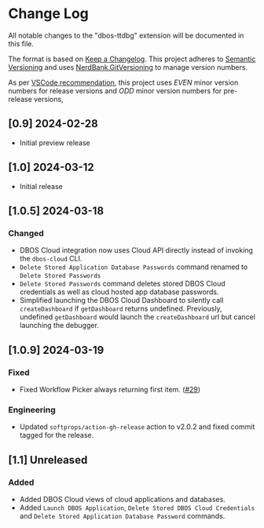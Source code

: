 # Change Log

All notable changes to the "dbos-ttdbg" extension will be documented in this file.

The format is based on [Keep a Changelog](https://keepachangelog.com/).
This project adheres to [Semantic Versioning](https://semver.org) and uses 
[NerdBank.GitVersioning](https://github.com/AArnott/Nerdbank.GitVersioning) to manage version numbers.

As per [VSCode recommendation](https://code.visualstudio.com/api/working-with-extensions/publishing-extension#prerelease-extensions),
this project uses *EVEN* minor version numbers for release versions and *ODD* minor version numbers for pre-release versions,

## [0.9] 2024-02-28

- Initial preview release

## [1.0] 2024-03-12

- Initial release

## [1.0.5] 2024-03-18

### Changed

- DBOS Cloud integration now uses Cloud API directly instead of invoking the `dbos-cloud` CLI.
- `Delete Stored Application Database Passwords` command renamed to `Delete Stored Passwords`
- `Delete Stored Passwords` command deletes stored DBOS Cloud credentials as well as cloud hosted app database passwords.
- Simplified launching the DBOS Cloud Dashboard to silently call `createDashboard` if `getDashboard` returns undefined. 
  Previously, undefined `getDashboard` would launch the `createDashboard` url but cancel launching the debugger.

## [1.0.9] 2024-03-19

### Fixed

- Fixed Workflow Picker always returning first item. ([#29](https://github.com/dbos-inc/ttdbg-extension/issues/29))

### Engineering

- Updated `softprops/action-gh-release` action to v2.0.2 and fixed commit tagged for the release.

## [1.1] Unreleased

### Added

- Added DBOS Cloud views of cloud applications and databases.
- Added `Launch DBOS Application`, `Delete Stored DBOS Cloud Credentials` and `Delete Stored Application Database Password` commands.
